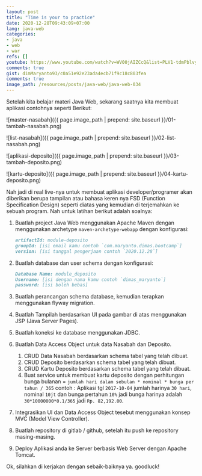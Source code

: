 ```yaml
---
layout: post
title: "Time is your to practice"
date: 2020-12-28T09:43:09+07:00
lang: java-web
categories:
- java
- web
- war
refs: []
youtube: https://www.youtube.com/watch?v=WV00jAIZCcQ&list=PLV1-tdmPblvyaCTcYR9u7k4G24uVDZT0v&index=38
comments: true
gist: dimMaryanto93/c0a51e92e23ada4ecb71f9c18c803fea
comments: true
image_path: /resources/posts/java-web/java-web-034
---
```


Setelah kita belajar materi Java Web, sekarang saatnya kita membuat aplikasi contohnya seperti Berikut:

![master-nasabah]({{ page.image_path | prepend: site.baseurl }}/01-tambah-nasabah.png)

![list-nasabah]({{ page.image_path | prepend: site.baseurl }}/02-list-nasabah.png)

![aplikasi-deposito]({{ page.image_path | prepend: site.baseurl }}/03-tambah-deposito.png)

![kartu-deposito]({{ page.image_path | prepend: site.baseurl }}/04-kartu-deposito.png)

Nah jadi di real live-nya untuk membuat aplikasi developer/programer akan diberikan berupa tampilan atau bahasa keren nya FSD (Function Specification Design) seperti diatas yang kemudian di terjemahkan ke sebuah program. Nah untuk latihan berikut adalah soalnya:

1. Buatlah project Java Web menggunakan Apache Maven dengan menggunakan archetype `maven-archetype-webapp` dengan konfigurasi:

    ```markdown
    artifactId: module-deposito
    groupId: [isi email kamu contoh `com.maryanto.dimas.bootcamp`]
    version: [isi tanggal pengerjaan contoh `2020.12.28`]
    ```

2. Buatlah database dan user schema dengan konfigurasi:

    ```markdown
    Database Name: module_deposito
    Username: [isi dengan nama kamu contoh `dimas_maryanto`]
    password: [isi boleh bebas]
    ```

3. Buatlah perancangan schema database, kemudian terapkan menggunakan flyway migration.

4. Buatlah Tampilah berdasarkan UI pada gambar di atas menggunakan JSP (Java Server Pages).

5. Buatlah koneksi ke database menggunakan JDBC.

6. Buatlah Data Access Object untuk data Nasabah dan Deposito.
    1. CRUD Data Nasabah berdasarkan schema tabel yang telah dibuat.
    2. CRUD Deposito berdasarkan schema tabel yang telah dibuat.
    3. CRUD Kartu Deposito berdasarkan schema tabel yang telah dibuat.
    4. Buat service untuk membuat kartu deposito dengan perhitungan bunga bulanan = `jumlah hari dalam sebulan * nominal * bunga per tahun / 365` contoh : Aplikasi tgl `2017-10-04` jumlah harinya `30 hari`, nominal `10jt` dan bunga pertahun `10%` jadi bunga harinya adalah `30*10000000*0.1/365` jadi `Rp. 82,192.00`.

7. Integrasikan UI dan Data Access Object tesebut menggunakan konsep MVC (Model View Controller).

8. Buatlah repository di gitlab / github, setelah itu push ke repository masing-masing.

9. Deploy Aplikasi anda ke Server berbasis Web Server dengan Apache Tomcat.

Ok, silahkan di kerjakan dengan sebaik-baiknya ya. goodluck!